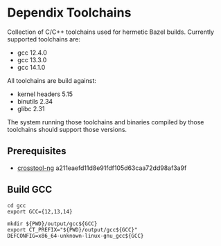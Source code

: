 # Dependix Toolchains

Collection of C/C++ toolchains used for hermetic Bazel builds.
Currently supported toolchains are:
- gcc 12.4.0
- gcc 13.3.0
- gcc 14.1.0

All toolchains are build against:
- kernel headers 5.15
- binutils 2.34
- glibc 2.31

The system running those toolchains and binaries compiled by those toolchains should support those versions.

## Prerequisites

- [crosstool-ng](https://github.com/crosstool-ng/crosstool-ng) a211eaefd11d8e91fdf105d63caa72dd98af3a9f

## Build GCC

```
cd gcc
export GCC={12,13,14}

mkdir ${PWD}/output/gcc${GCC}
export CT_PREFIX="${PWD}/output/gcc${GCC}"
DEFCONFIG=x86_64-unknown-linux-gnu_gcc${GCC}
```
